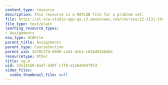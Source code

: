 ```yaml
---
content_type: resource
description: This resource is a MATLAB file for a problem set.
file: https://ol-ocw-studio-app-qa.s3.amazonaws.com/courses/22-313j-thermal-hydraulics-in-power-technology-spring-2007/33e141b06aafdd0fcff8a126d044f9fd_ug.m
file_type: text/plain
learning_resource_types:
- Assignments
ocw_type: OCWFile
parent_title: Assignments
parent_type: CourseSection
parent_uid: 2e70c27d-6890-cad3-dcb1-c63bd9346dde
resourcetype: Other
title: ug.m
uid: 33e141b0-6aaf-dd0f-cff8-a126d044f9fd
video_files:
  video_thumbnail_file: null
---
```

